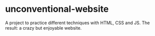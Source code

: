 # unconventional-website
A project to practice different techniques with HTML, CSS and JS. The result: a crazy but enjoyable website.
